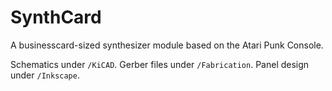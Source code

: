 # SynthCard
A businesscard-sized synthesizer module based on the Atari Punk Console.

Schematics under `/KiCAD`. Gerber files under `/Fabrication`. Panel design under `/Inkscape`.
